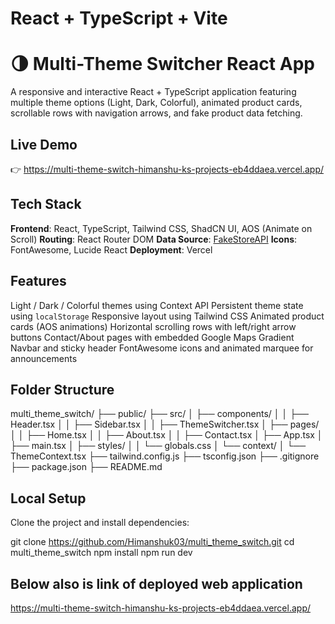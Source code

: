 # React + TypeScript + Vite

# 🌗 Multi-Theme Switcher React App

A responsive and interactive React + TypeScript application featuring multiple theme options (Light, Dark, Colorful), animated product cards, scrollable rows with navigation arrows, and fake product data fetching.

## Live Demo

👉 https://multi-theme-switch-himanshu-ks-projects-eb4ddaea.vercel.app/

## Tech Stack

 **Frontend**: React, TypeScript, Tailwind CSS, ShadCN UI, AOS (Animate on Scroll)
 **Routing**: React Router DOM
 **Data Source**: [FakeStoreAPI](https://fakestoreapi.com/)
 **Icons**: FontAwesome, Lucide React
 **Deployment**: Vercel

## Features

 Light / Dark / Colorful themes using Context API
 Persistent theme state using `localStorage`
 Responsive layout using Tailwind CSS
 Animated product cards (AOS animations)
 Horizontal scrolling rows with left/right arrow buttons
 Contact/About pages with embedded Google Maps
 Gradient Navbar and sticky header
 FontAwesome icons and animated marquee for announcements

## Folder Structure

multi_theme_switch/
├── public/
├── src/
│ ├── components/
│ │ ├── Header.tsx
│ │ ├── Sidebar.tsx
│ │ ├── ThemeSwitcher.tsx
│ ├── pages/
│ │ ├── Home.tsx
│ │ ├── About.tsx
│ │ ├── Contact.tsx
│ ├── App.tsx
│ ├── main.tsx
│ ├── styles/
│ │ └── globals.css
│ └── context/
│ └── ThemeContext.tsx
├── tailwind.config.js
├── tsconfig.json
├── .gitignore
├── package.json
├── README.md

## Local Setup

Clone the project and install dependencies:

git clone https://github.com/Himanshuk03/multi_theme_switch.git
cd multi_theme_switch
npm install
npm run dev


## Below also is link of deployed web application 
https://multi-theme-switch-himanshu-ks-projects-eb4ddaea.vercel.app/
